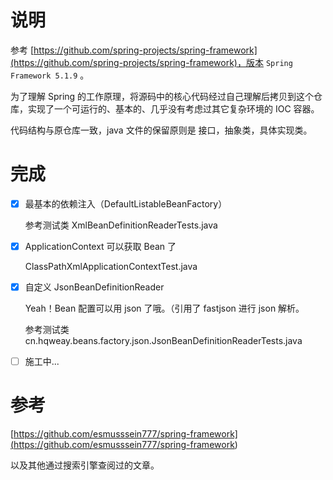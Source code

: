 # 说明
参考 [https://github.com/spring-projects/spring-framework](https://github.com/spring-projects/spring-framework)，版本 `Spring Framework 5.1.9` 。

为了理解 Spring 的工作原理，将源码中的核心代码经过自己理解后拷贝到这个仓库，实现了一个可运行的、基本的、几乎没有考虑过其它复杂环境的 IOC 容器。

代码结构与原仓库一致，java 文件的保留原则是 接口，抽象类，具体实现类。

# 完成
- [x] 最基本的依赖注入（DefaultListableBeanFactory）

    参考测试类 XmlBeanDefinitionReaderTests.java

- [x] ApplicationContext 可以获取 Bean 了

    ClassPathXmlApplicationContextTest.java

- [x] 自定义 JsonBeanDefinitionReader

    Yeah！Bean 配置可以用 json 了哦。（引用了 fastjson 进行 json 解析。

    参考测试类 cn.hqweay.beans.factory.json.JsonBeanDefinitionReaderTests.java

- [ ] 施工中...

# 参考

[https://github.com/esmusssein777/spring-framework](<https://github.com/esmusssein777/spring-framework>)

以及其他通过搜索引擎查阅过的文章。

